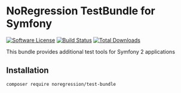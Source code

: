 # NoRegression TestBundle for Symfony

[![Software License](https://img.shields.io/badge/license-MIT-brightgreen.svg)](LICENSE.txt)
[![Build Status](https://travis-ci.org/noregression/test-bundle.svg?branch=master)](https://travis-ci.org/noregression/test-bundle)
[![Total Downloads](https://img.shields.io/packagist/dt/noregression/test-bundel.svg)](https://packagist.org/packages/noregression/test-bundle)

This bundle provides additional test tools for Symfony 2 applications

## Installation
```sh
composer require noregression/test-bundle
```
